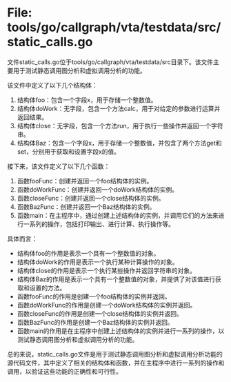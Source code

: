 # File: tools/go/callgraph/vta/testdata/src/static_calls.go

文件static_calls.go位于tools/go/callgraph/vta/testdata/src目录下。该文件主要用于测试静态调用图分析和虚拟调用分析的功能。

该文件中定义了以下几个结构体：
1. 结构体foo：包含一个字段x，用于存储一个整数值。
2. 结构体doWork：无字段，包含一个方法calc，用于对给定的参数进行运算并返回结果。
3. 结构体close：无字段，包含一个方法run，用于执行一些操作并返回一个字符串。
4. 结构体Baz：包含一个字段x，用于存储一个整数值，并包含了两个方法get和set，分别用于获取和设置字段x的值。

接下来，该文件定义了以下几个函数：
1. 函数fooFunc：创建并返回一个foo结构体的实例。
2. 函数doWorkFunc：创建并返回一个doWork结构体的实例。
3. 函数closeFunc：创建并返回一个close结构体的实例。
4. 函数BazFunc：创建并返回一个Baz结构体的实例。
5. 函数main：在主程序中，通过创建上述结构体的实例，并调用它们的方法来进行一系列的操作，包括打印输出、进行计算、执行操作等。

具体而言：
- 结构体foo的作用是表示一个具有一个整数值的对象。
- 结构体doWork的作用是表示一个执行某种计算操作的对象。
- 结构体close的作用是表示一个执行某些操作并返回字符串的对象。
- 结构体Baz的作用是表示一个具有一个整数值的对象，并提供了对该值进行获取和设置的方法。
- 函数fooFunc的作用是创建一个foo结构体的实例并返回。
- 函数doWorkFunc的作用是创建一个doWork结构体的实例并返回。
- 函数closeFunc的作用是创建一个close结构体的实例并返回。
- 函数BazFunc的作用是创建一个Baz结构体的实例并返回。
- 函数main的作用是在主程序中创建上述结构体的实例并进行一系列的操作，以测试静态调用图分析和虚拟调用分析的功能。

总的来说，static_calls.go文件是用于测试静态调用图分析和虚拟调用分析功能的源代码文件，其中定义了相关的结构体和函数，并在主程序中进行一系列的操作和调用，以验证这些功能的正确性和可行性。

